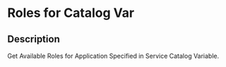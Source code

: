# Roles for Catalog Var

## Description

Get Available Roles for Application Specified in Service Catalog Variable.
